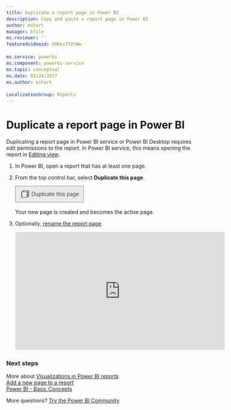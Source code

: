 ```yaml
---
title: Duplicate a report page in Power BI
description: Copy and paste a report page in Power BI
author: mihart
manager: kfile
ms.reviewer: ''
featuredvideoid: UOKbxTXZrWw

ms.service: powerbi
ms.component: powerbi-service
ms.topic: conceptual
ms.date: 03/24/2017
ms.author: mihart

LocalizationGroup: Reports
---
```

# Duplicate a report page in Power BI
Duplicating a report page in Power BI service or Power BI Desktop requires edit permissions to the report. In Power BI service, this means opening the report in [Editing view](service-reading-view-and-editing-view.md). 


1. In Power BI, open a report that has at least one page. 

2. From the top control bar, select **Duplicate this page**.
   
   ![](media/power-bi-report-copy-paste-page/pbi_duplicate_new.png)
   
   Your new page is created and becomes the active page.
3. Optionally, [rename the report page](service-rename.md).
   
   <iframe width="560" height="315" src="https://www.youtube.com/embed/UOKbxTXZrWw?list=PL1N57mwBHtN0JFoKSR0n-tBkUJHeMP2cP" frameborder="0" allowfullscreen></iframe>

### Next steps
More about [Visualizations in Power BI reports](visuals/power-bi-report-visualizations.md)    
[Add a new page to a report](power-bi-report-add-page.md)    
[Power BI - Basic Concepts](service-basic-concepts.md)    

More questions? [Try the Power BI Community](http://community.powerbi.com/)

